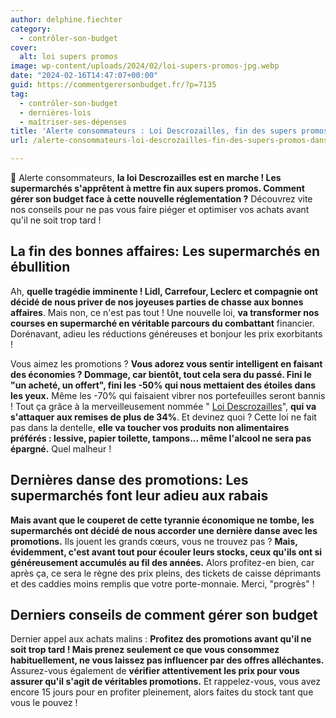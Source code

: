```yaml
---
author: delphine.fiechter
category:
  - contrôler-son-budget
cover:
  alt: loi supers promos
image: wp-content/uploads/2024/02/loi-supers-promos-jpg.webp
date: "2024-02-16T14:47:07+00:00"
guid: https://commentgerersonbudget.fr/?p=7135
tag:
  - contrôler-son-budget
  - dernières-lois
  - maîtriser-ses-dépenses
title: 'Alerte consommateurs : Loi Descrozailles, fin des supers promos  dans les supermarchés, prix en hausse !'
url: /alerte-consommateurs-loi-descrozailles-fin-des-supers-promos-dans-les-supermarches-prix-en-hausse/

---
```

🚨 Alerte consommateurs, **la loi Descrozailles est en marche ! Les supermarchés s'apprêtent à mettre fin aux supers promos. Comment gérer son budget face à cette nouvelle réglementation ?** Découvrez vite nos conseils pour ne pas vous faire piéger et optimiser vos achats avant qu'il ne soit trop tard !

## **La fin des bonnes affaires: Les supermarchés en ébullition**

Ah, **quelle tragédie imminente ! Lidl, Carrefour, Leclerc et compagnie ont décidé de nous priver de nos joyeuses parties de chasse aux bonnes affaires**. Mais non, ce n'est pas tout ! Une nouvelle loi, **va transformer nos courses en supermarché en véritable parcours du combattant** financier. Dorénavant, adieu les réductions généreuses et bonjour les prix exorbitants !

Vous aimez les promotions ? **Vous adorez vous sentir intelligent en faisant des économies ? Dommage, car bientôt, tout cela sera du passé. Fini le "un acheté, un offert", fini les -50% qui nous mettaient des étoiles dans les yeux.** Même les -70% qui faisaient vibrer nos portefeuilles seront bannis ! Tout ça grâce à la merveilleusement nommée " [Loi Descrozailles](https://madame-raleuse.com/politiciens-vs-carrefour-prix-eleves-promotions-interdites-et-lhumour-absurde-de-la-loi "")", **qui va s'attaquer aux remises de plus de 34%**. Et devinez quoi ? Cette loi ne fait pas dans la dentelle, **elle va toucher vos produits non alimentaires préférés : lessive, papier toilette, tampons... même l'alcool ne sera pas épargné.** Quel malheur !

## **Dernières danse des promotions: Les supermarchés font leur adieu aux rabais**

**Mais avant que le couperet de cette tyrannie économique ne tombe, les supermarchés ont décidé de nous accorder une dernière danse avec les promotions.** Ils jouent les grands cœurs, vous ne trouvez pas ? **Mais, évidemment, c'est avant tout pour écouler leurs stocks, ceux qu'ils ont si généreusement accumulés au fil des années.** Alors profitez-en bien, car après ça, ce sera le règne des prix pleins, des tickets de caisse déprimants et des caddies moins remplis que votre porte-monnaie. Merci, "progrès" !

## Derniers conseils de comment gérer son budget

Dernier appel aux achats malins : **Profitez des promotions avant qu'il ne soit trop tard ! Mais prenez seulement ce que vous consommez habituellement, ne vous laissez pas influencer par des offres alléchantes.** Assurez-vous également de **vérifier attentivement les prix pour vous assurer qu'il s'agit de véritables promotions.** Et rappelez-vous, vous avez encore 15 jours pour en profiter pleinement, alors faites du stock tant que vous le pouvez !
